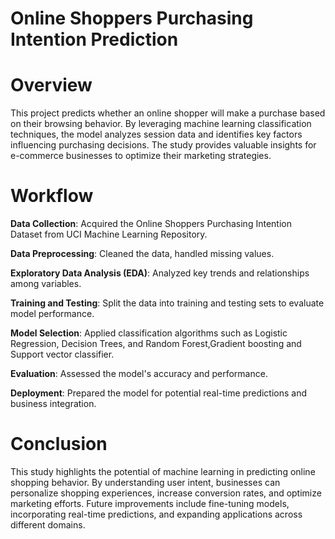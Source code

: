 # Online Shoppers Purchasing Intention Prediction

# Overview

This project predicts whether an online shopper will make a purchase based on their browsing behavior. By leveraging machine learning classification techniques, the model analyzes session data and identifies key factors influencing purchasing decisions. The study provides valuable insights for e-commerce businesses to optimize their marketing strategies.

# Workflow

**Data Collection**: Acquired the Online Shoppers Purchasing Intention Dataset from UCI Machine Learning Repository.

**Data Preprocessing**: Cleaned the data, handled missing values.

**Exploratory Data Analysis (EDA)**: Analyzed key trends and relationships among variables.

**Training and Testing**: Split the data into training and testing sets to evaluate model performance.

**Model Selection**: Applied classification algorithms such as Logistic Regression, Decision Trees, and Random Forest,Gradient boosting and Support vector classifier.

**Evaluation**: Assessed the model's accuracy and performance.

**Deployment**: Prepared the model for potential real-time predictions and business integration.

# Conclusion

This study highlights the potential of machine learning in predicting online shopping behavior. By understanding user intent, businesses can personalize shopping experiences, increase conversion rates, and optimize marketing efforts. Future improvements include fine-tuning models, incorporating real-time predictions, and expanding applications across different domains.
